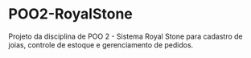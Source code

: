 # POO2-RoyalStone
Projeto da disciplina de POO 2 - Sistema Royal Stone para cadastro de joias, controle de estoque e gerenciamento de pedidos.
